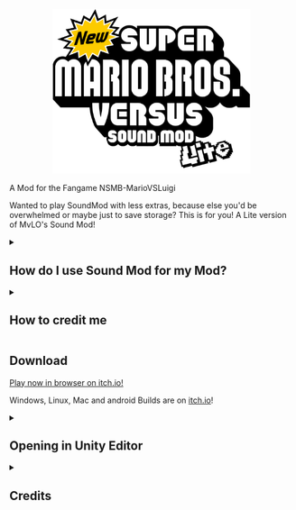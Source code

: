 <a href="https://arianlust.github.io/">
  <p align="center">
    <img src="https://raw.githubusercontent.com/ArianLust/NSMB-MarioVsLuigi-SoundMod/Lite-SoundMod/Assets/Sprites/UI/Menu/NSMBVSSoundModLite.png?raw=true" alt="NSMB-MarioVsLuigiSoundMod Logo" width="350px">
  </p>
</a>

A Mod for the Fangame NSMB-MarioVSLuigi

Wanted to play SoundMod with less extras, because else you'd be overwhelmed or maybe just to save storage? This is for you! A Lite version of MvLO's Sound Mod!

<details>
  <summary><h2>How do I use Sound Mod for my Mod?</h2></summary>
  Good Job checking out the LITE Branch, you can get the sounds from here without getting the extra stuff that is in sound mod! Just remember to credit :)
</details>
<details>
  <summary><h2>How to credit me</h2></summary>
In the About Section (Credits) please put this below the Mod Contributors
<h2> "This Mod uses NSMB - Mario VS Luigi's Sound Mod made by Lust"
</h2>
</details>



## Download

[Play now in browser on itch.io!](https://arianlust.itch.io/nsmbmvlsm)

Windows, Linux, Mac and android Builds are on [itch.io](https://arianlust.itch.io/nsmbmvlsm)!

<details>
  <summary><h2>Opening in Unity Editor</h2></summary>

1. Install Unity 2022.1.12f1 (or newer) via Unity Hub (Installs > Install Editor > Scroll to bottom, if you do not see the version of your choice here, switch to the "Archive" tab and open the "download archive" link)
2. Download and install [git](https://git-scm.com/downloads). Do NOT use the .zip download, as it will cause errors within Unity.
3. Open Command Prompt (Windows) or Terminal (MacOS / Linux)
4. Navigate to the folder you want the source code to be in using `cd <path>`. For example, `cd %USERPROFILE%\Documents` will save it in My Documents.
5. Clone the repository by running `git clone https://github.com/ArianLust/NSMB-MarioVSLuigi-SoundMod.git` in the Command Prompt / Terminal
  - Optionally, [fork the repository](https://github.com/ArianLust/NSMB-MarioVSLuigi-SoundMod/fork)
6. Open the project in Unity Hub (gray "Open" button in top right)
7. Change the Unity Editor to use your computer's platform in File > Build Settings
8. Create a build using "Build and Run" inside File > Build Settings, or Ctrl+B

</details>
<details>
  <summary><h2>Credits</h2></summary>
  
  <h2> Mod Creator:
  * [Lust](https://github.com/ArianLust)
  </h2>
  
  <h2> Contributors:
  * [Moddimation](https://github.com/Moddimation)
  * [BluCor](https://github.com/BluCorDev)
  * [Frosty Cake](https://github.com/xFrostyCake123)
  * [Windows10V](https://github.com/Windows10V1)
  * [vic](https://github.com/vlcoo)
  </h2>
  
</details>
  
  
  

